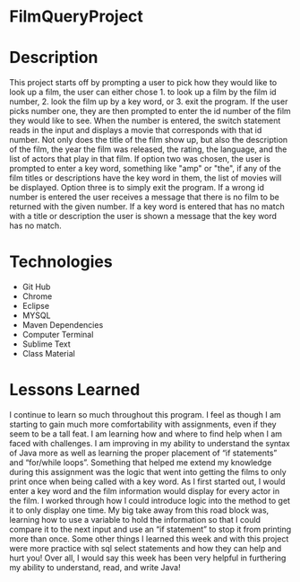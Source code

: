 # FilmQueryProject



# Description
This project starts off by prompting a user to pick how they would like to look up a film, the user can either chose 1. to look up a film by the film id number, 2. look the film up by a key word, or 3. exit the program. If the user picks number one, they are then prompted to enter the id number of the film they would like to see. When the number is entered, the switch statement reads in the input and displays a movie that corresponds with that id number. Not only does the title of the film show up, but also the description of the film, the year the film was released, the rating, the language, and the list of actors that play in that film. If option two was chosen, the user is prompted to enter a key word, something like "amp" or "the", if any of the film titles or descriptions have the key word in them, the list of movies will be displayed. Option three is to simply exit the program. If a wrong id number is entered the user receives a message that there is no film to be returned with the given number. If a key word is entered that has no match with a title or description the user is shown a message that the key word has no match. 


# Technologies

- Git Hub
- Chrome
- Eclipse
- MYSQL
- Maven Dependencies
- Computer Terminal
- Sublime Text
- Class Material

# Lessons Learned

I continue to learn so much throughout this program. I feel as though I am starting to gain much more comfortability with assignments, even if they seem to be a tall feat. I am learning how and where to find help when I am faced with challenges. I am improving in my ability to understand the syntax of Java more as well as learning the proper placement of “if statements” and “for/while loops”. Something that helped me extend my knowledge during this assignment was the logic that went into getting the films to only print once when being called with a key word. As I first started out, I would enter a key word and the film information would display for every actor in the film. I worked through how I could introduce logic into the method to get it to only display one time. My big take away from this road block was, learning how to use a variable to hold the information so that I could compare it to the next input and use an “if statement” to stop it from printing more than once. Some other things I learned this week and with this project were more practice with sql select statements and how they can help and hurt you! Over all, I would say this week has been very helpful in furthering my ability to understand, read, and write Java! 
